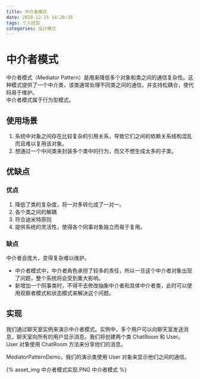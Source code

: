 ```yaml
---
title: 中介者模式
date: 2018-12-15 14:26:35
tags: 个人经验
categories: 设计模式
---
```


# 中介者模式

中介者模式（Mediator Pattern）是用来降低多个对象和类之间的通信复杂性。这种模式提供了一个中介类，该类通常处理不同类之间的通信，并支持松耦合，使代码易于维护。  
中介者模式属于行为型模式。  

## 使用场景

1. 系统中对象之间存在比较复杂的引用关系，导致它们之间的依赖关系结构混乱而且难以复用该对象。
2. 想通过一个中间类来封装多个类中的行为，而又不想生成太多的子类。

## 优缺点

### 优点

1. 降低了类的复杂度，将一对多转化成了一对一。
2. 各个类之间的解耦
3. 符合迪米特原则
4. 提供系统的灵活性，使得各个同事对象独立而易于复用。

### 缺点

中介者会庞大，变得复杂难以维护。
* 中介者模式中，中介者角色承担了较多的责任，所以一旦这个中介者对象出现了问题，整个系统将会受到重大影响。
* 新增加一个同事类时，不得不去修改抽象中介者和具体中介者类，此时可以使用观察者模式和状态模式来解决这个问题。

## 实现

我们通过聊天室实例来演示中介者模式。实例中，多个用户可以向聊天室发送消息，聊天室向所有的用户显示消息。我们将创建两个类 ChatRoom 和 User。User 对象使用 ChatRoom 方法来分享他们的消息。
  
MediatorPatternDemo，我们的演示类使用 User 对象来显示他们之间的通信。

{% asset_img 中介者模式实现.PNG 中介者模式 %}